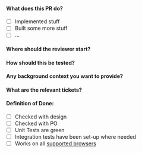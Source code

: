#### What does this PR do?
- [ ] Implemented stuff
- [ ] Built some more stuff
- [ ] ...

#### Where should the reviewer start?

#### How should this be tested?

#### Any background context you want to provide?

#### What are the relevant tickets?

#### Definition of Done:
- [ ] Checked with design
- [ ] Checked with PO
- [ ] Unit Tests are green
- [ ] Integration tests have been set-up where needed
- [ ] Works on all [supported browsers](https://jungleminds.atlassian.net/wiki/spaces/LS/pages/83230755/Browserlist+supported+browsers)